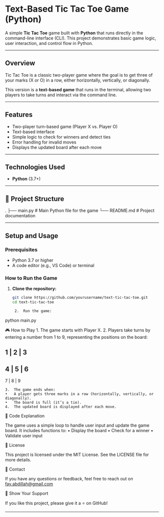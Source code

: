 
# Text-Based Tic Tac Toe Game (Python)

A simple **Tic Tac Toe** game built with **Python** that runs directly in the command-line interface (CLI). This project demonstrates basic game logic, user interaction, and control flow in Python.

---

## **Overview**  
Tic Tac Toe is a classic two-player game where the goal is to get three of your marks (X or O) in a row, either horizontally, vertically, or diagonally.

This version is a **text-based game** that runs in the terminal, allowing two players to take turns and interact via the command line.

---

## **Features**
- Two-player turn-based game (Player X vs. Player O)
- Text-based interface
- Simple logic to check for winners and detect ties
- Error handling for invalid moves
- Displays the updated board after each move

---

## **Technologies Used**
- **Python** (3.7+)

---

## 📂 **Project Structure**

.
├── main.py          # Main Python file for the game
└── README.md        # Project documentation

---

## **Setup and Usage**

### **Prerequisites**
- Python 3.7 or higher
- A code editor (e.g., VS Code) or terminal

### **How to Run the Game**

1. **Clone the repository:**
   ```bash
   git clone https://github.com/yourusername/text-tic-tac-toe.git
   cd text-tic-tac-toe

	2.	Run the game:

python main.py

🎮 How to Play
	1.	The game starts with Player X.
	2.	Players take turns by entering a number from 1 to 9, representing the positions on the board:

1 | 2 | 3
---------
4 | 5 | 6
---------
7 | 8 | 9


	3.	The game ends when:
	•	A player gets three marks in a row (horizontally, vertically, or diagonally).
	•	The board is full (it’s a tie).
	4.	The updated board is displayed after each move.

🧩 Code Explanation

The game uses a simple loop to handle user input and update the game board. It includes functions to:
	•	Display the board
	•	Check for a winner
	•	Validate user input

📜 License

This project is licensed under the MIT License.
See the LICENSE file for more details.

📧 Contact

If you have any questions or feedback, feel free to reach out on fay.abdillah@gmail.com

🌟 Show Your Support

If you like this project, please give it a ⭐️ on GitHub!

---

